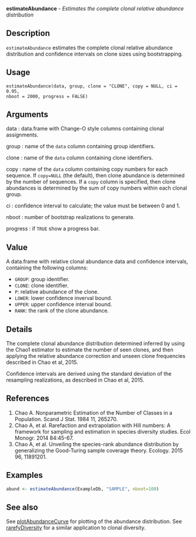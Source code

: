 **estimateAbundance** - *Estimates the complete clonal relative abundance distribution*

Description
--------------------

`estimateAbundance` estimates the complete clonal relative abundance distribution 
and confidence intervals on clone sizes using bootstrapping.


Usage
--------------------
```
estimateAbundance(data, group, clone = "CLONE", copy = NULL, ci = 0.95,
nboot = 2000, progress = FALSE)
```

Arguments
-------------------

data
:   data.frame with Change-O style columns containing clonal assignments.

group
:   name of the `data` column containing group identifiers.

clone
:   name of the `data` column containing clone identifiers.

copy
:   name of the `data` column containing copy numbers for each 
sequence. If `copy=NULL` (the default), then clone abundance
is determined by the number of sequences. If a `copy` column
is specified, then clone abundances is determined by the sum of 
copy numbers within each clonal group.

ci
:   confidence interval to calculate; the value must be between 0 and 1.

nboot
:   number of bootstrap realizations to generate.

progress
:   if `TRUE` show a progress bar.




Value
-------------------

A data.frame with relative clonal abundance data and confidence intervals,
containing the following columns:

+ `GROUP`:  group identifier.
+ `CLONE`:  clone identifier.
+ `P`:      relative abundance of the clone.
+ `LOWER`:  lower confidence inverval bound.
+ `UPPER`:  upper confidence interval bound.
+ `RANK`:   the rank of the clone abundance.



Details
-------------------

The complete clonal abundance distribution determined inferred by using the Chao1 
estimator to estimate the number of seen clones, and then applying the relative abundance 
correction and unseen clone frequencies described in Chao et al, 2015.

Confidence intervals are derived using the standard deviation of the resampling 
realizations, as described in Chao et al, 2015.


References
-------------------


1. Chao A. Nonparametric Estimation of the Number of Classes in a Population. 
Scand J Stat. 1984 11, 265270.
1. Chao A, et al. Rarefaction and extrapolation with Hill numbers: 
A framework for sampling and estimation in species diversity studies. 
Ecol Monogr. 2014 84:45-67.
1. Chao A, et al. Unveiling the species-rank abundance distribution by 
generalizing the Good-Turing sample coverage theory. 
Ecology. 2015 96, 11891201.




Examples
-------------------

```R
abund <- estimateAbundance(ExampleDb, "SAMPLE", nboot=100)
```



See also
-------------------

See [plotAbundanceCurve](plotAbundanceCurve.md) for plotting of the abundance distribution.
See [rarefyDiversity](rarefyDiversity.md) for a similar application to clonal diversity.



